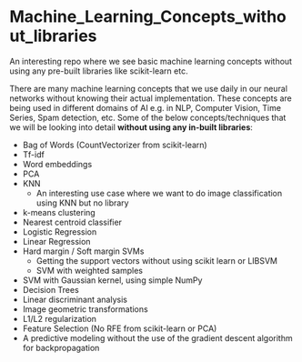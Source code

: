 # Machine_Learning_Concepts_without_libraries
An interesting repo where we see basic machine learning concepts without using any pre-built libraries like scikit-learn etc.


There are many machine learning concepts that we use daily in our neural networks without knowing their actual implementation. These concepts are being used in different domains of AI e.g. in NLP, Computer Vision, Time Series, Spam detection, etc. Some of the below concepts/techniques that we will be looking into detail **without using any in-built libraries**:
* Bag of Words (CountVectorizer from scikit-learn)
* Tf-idf
* Word embeddings
* PCA
* KNN
  - An interesting use case where we want to do image classification using KNN but no library
* k-means clustering
* Nearest centroid classifier
* Logistic Regression
* Linear Regression
* Hard margin / Soft margin SVMs
  - Getting the support vectors without using scikit learn or LIBSVM
  - SVM with weighted samples
* SVM with Gaussian kernel, using simple NumPy
* Decision Trees
* Linear discriminant analysis
* Image geometric transformations
* L1/L2 regularization
* Feature Selection (No RFE from scikit-learn or PCA)
* A predictive modeling without the use of the gradient descent algorithm for backpropagation
